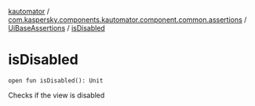 [kautomator](../../index.md) / [com.kaspersky.components.kautomator.component.common.assertions](../index.md) / [UiBaseAssertions](index.md) / [isDisabled](./is-disabled.md)

# isDisabled

`open fun isDisabled(): Unit`

Checks if the view is disabled

